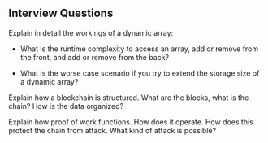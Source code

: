 ## Interview Questions

Explain in detail the workings of a dynamic array:

* What is the runtime complexity to access an array, add or remove from the front, and add or remove from the back?






* What is the worse case scenario if you try to extend the storage size of a dynamic array?







Explain how a blockchain is structured. What are the blocks, what is the chain? How is the data organized?
 





Explain how proof of work functions. How does it operate. How does this protect the chain from attack. What kind of attack is possible?
